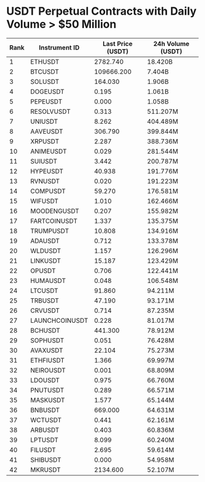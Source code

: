 # USDT Perpetual Contracts with Daily Volume > $50 Million

| Rank | Instrument ID | Last Price (USDT) | 24h Volume (USDT) |
|------|---------------|-------------------|-------------------|
| 1 | ETHUSDT | 2782.740 | 18.420B |
| 2 | BTCUSDT | 109666.200 | 7.404B |
| 3 | SOLUSDT | 164.030 | 1.906B |
| 4 | DOGEUSDT | 0.195 | 1.061B |
| 5 | PEPEUSDT | 0.000 | 1.058B |
| 6 | RESOLVUSDT | 0.313 | 511.207M |
| 7 | UNIUSDT | 8.262 | 404.489M |
| 8 | AAVEUSDT | 306.790 | 399.844M |
| 9 | XRPUSDT | 2.287 | 388.736M |
| 10 | ANIMEUSDT | 0.029 | 281.544M |
| 11 | SUIUSDT | 3.442 | 200.787M |
| 12 | HYPEUSDT | 40.938 | 191.776M |
| 13 | RVNUSDT | 0.020 | 191.223M |
| 14 | COMPUSDT | 59.270 | 176.581M |
| 15 | WIFUSDT | 1.010 | 162.466M |
| 16 | MOODENGUSDT | 0.207 | 155.982M |
| 17 | FARTCOINUSDT | 1.337 | 135.375M |
| 18 | TRUMPUSDT | 10.808 | 134.916M |
| 19 | ADAUSDT | 0.712 | 133.378M |
| 20 | WLDUSDT | 1.157 | 126.296M |
| 21 | LINKUSDT | 15.187 | 123.429M |
| 22 | OPUSDT | 0.706 | 122.441M |
| 23 | HUMAUSDT | 0.048 | 106.548M |
| 24 | LTCUSDT | 91.860 | 94.211M |
| 25 | TRBUSDT | 47.190 | 93.171M |
| 26 | CRVUSDT | 0.714 | 87.235M |
| 27 | LAUNCHCOINUSDT | 0.228 | 81.017M |
| 28 | BCHUSDT | 441.300 | 78.912M |
| 29 | SOPHUSDT | 0.051 | 76.428M |
| 30 | AVAXUSDT | 22.104 | 75.273M |
| 31 | ETHFIUSDT | 1.366 | 69.997M |
| 32 | NEIROUSDT | 0.001 | 68.809M |
| 33 | LDOUSDT | 0.975 | 66.760M |
| 34 | PNUTUSDT | 0.289 | 66.571M |
| 35 | MASKUSDT | 1.577 | 65.144M |
| 36 | BNBUSDT | 669.000 | 64.631M |
| 37 | WCTUSDT | 0.441 | 62.161M |
| 38 | ARBUSDT | 0.403 | 60.836M |
| 39 | LPTUSDT | 8.099 | 60.240M |
| 40 | FILUSDT | 2.695 | 59.614M |
| 41 | SHIBUSDT | 0.000 | 54.958M |
| 42 | MKRUSDT | 2134.600 | 52.107M |
